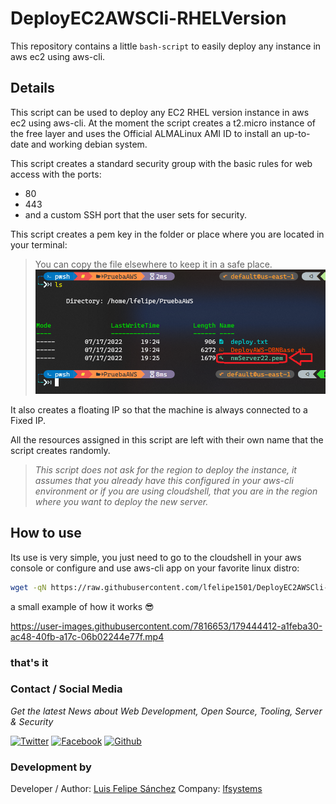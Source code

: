# DeployEC2AWSCli-RHELVersion

This repository contains a little `bash-script` to easily deploy any instance in aws ec2 using aws-cli.

## Details

This script can be used to deploy any EC2 RHEL version instance in aws ec2 using aws-cli.
At the moment the script creates a t2.micro instance of the free layer and uses the Official ALMALinux AMI ID to install an up-to-date and working debian system.

This script creates a standard security group with the basic rules for web access with the ports:
* 80
* 443
* and a custom SSH port that the user sets for security.

This script creates a pem key in the folder or place where you are located in your terminal:
> You can copy the file elsewhere to keep it in a safe place.
![PEMFile](https://raw.githubusercontent.com/lfelipe1501/lfelipe-projects/master/AWSCliUBNT/AWSCliUBNT.png)

It also creates a floating IP so that the machine is always connected to a Fixed IP.

All the resources assigned in this script are left with their own name that the script creates randomly.

> *This script does not ask for the region to deploy the instance, it assumes that you already have this configured in your aws-cli environment or if you are using cloudshell, that you are in the region where you want to deploy the new server.*

## How to use

Its use is very simple, you just need to go to the cloudshell in your aws console or configure and use aws-cli app on your favorite linux distro:

```bash
wget -qN https://raw.githubusercontent.com/lfelipe1501/DeployEC2AWSCli-RHELVersion/main/DeployAWS-RHLBase.sh && chmod +x DeployAWS-DBNBase.sh && bash DeployAWS-DBNBase.sh
```

a small example of how it works :sunglasses:

https://user-images.githubusercontent.com/7816653/179444412-a1feba30-ac48-40fb-a17c-06b02244e77f.mp4

### that's it

### Contact / Social Media

*Get the latest News about Web Development, Open Source, Tooling, Server & Security*

[![Twitter](https://github.frapsoft.com/social/twitter.png)](https://twitter.com/lfelipe1501)
[![Facebook](https://github.frapsoft.com/social/facebook.png)](https://www.facebook.com/lfelipe1501)
[![Github](https://github.frapsoft.com/social/github.png)](https://github.com/lfelipe1501)

### Development by

Developer / Author: [Luis Felipe Sánchez](https://github.com/lfelipe1501)
Company: [lfsystems](https://www.lfsystems.com.co)

